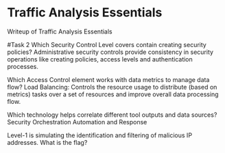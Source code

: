 
# Traffic Analysis Essentials

Writeup of Traffic Analysis Essentials

#Task 2 
Which Security Control Level covers contain creating security policies?
Administrative security controls provide consistency in security operations like creating policies, access levels and authentication processes.

Which Access Control element works with data metrics to manage data flow?
Load Balancing: Controls the resource usage to distribute (based on metrics) tasks over a set of resources and improve overall data processing flow.

Which technology helps correlate different tool outputs and data sources?
Security Orchestration Automation and Response


Level-1 is simulating the identification and filtering of malicious IP addresses.
What is the flag? 







